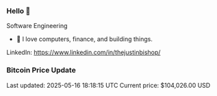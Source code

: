### Hello 🤙  

Software Engineering

- 🔭 I love computers, finance, and building things.
  
LinkedIn: https://www.linkedin.com/in/thejustinbishop/  

















































































































































































### Bitcoin Price Update
Last updated: 2025-05-16 18:18:15 UTC
Current price: $104,026.00 USD
